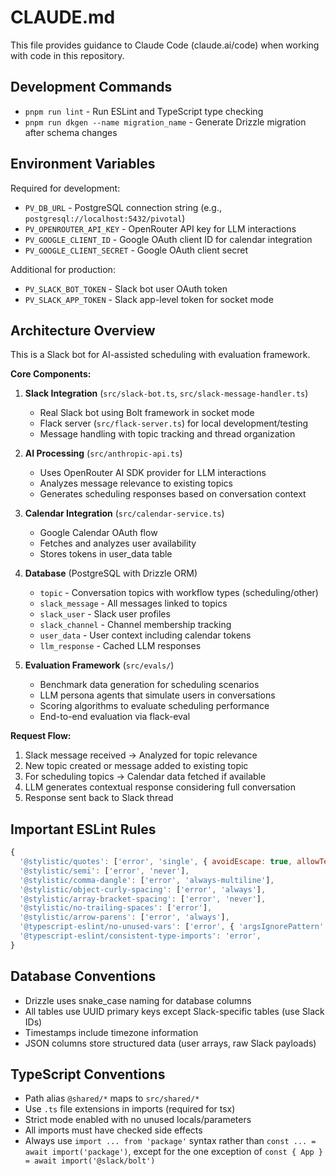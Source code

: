 # CLAUDE.md

This file provides guidance to Claude Code (claude.ai/code) when working with code in this repository.

## Development Commands

- `pnpm run lint` - Run ESLint and TypeScript type checking
- `pnpm run dkgen --name migration_name` - Generate Drizzle migration after schema changes

## Environment Variables

Required for development:
- `PV_DB_URL` - PostgreSQL connection string (e.g., `postgresql://localhost:5432/pivotal`)
- `PV_OPENROUTER_API_KEY` - OpenRouter API key for LLM interactions
- `PV_GOOGLE_CLIENT_ID` - Google OAuth client ID for calendar integration
- `PV_GOOGLE_CLIENT_SECRET` - Google OAuth client secret

Additional for production:
- `PV_SLACK_BOT_TOKEN` - Slack bot user OAuth token
- `PV_SLACK_APP_TOKEN` - Slack app-level token for socket mode

## Architecture Overview

This is a Slack bot for AI-assisted scheduling with evaluation framework.

**Core Components:**

1. **Slack Integration** (`src/slack-bot.ts`, `src/slack-message-handler.ts`)
   - Real Slack bot using Bolt framework in socket mode
   - Flack server (`src/flack-server.ts`) for local development/testing
   - Message handling with topic tracking and thread organization

2. **AI Processing** (`src/anthropic-api.ts`)
   - Uses OpenRouter AI SDK provider for LLM interactions
   - Analyzes message relevance to existing topics
   - Generates scheduling responses based on conversation context

3. **Calendar Integration** (`src/calendar-service.ts`)
   - Google Calendar OAuth flow
   - Fetches and analyzes user availability
   - Stores tokens in user_data table

4. **Database** (PostgreSQL with Drizzle ORM)
   - `topic` - Conversation topics with workflow types (scheduling/other)
   - `slack_message` - All messages linked to topics
   - `slack_user` - Slack user profiles
   - `slack_channel` - Channel membership tracking
   - `user_data` - User context including calendar tokens
   - `llm_response` - Cached LLM responses

5. **Evaluation Framework** (`src/evals/`)
   - Benchmark data generation for scheduling scenarios
   - LLM persona agents that simulate users in conversations
   - Scoring algorithms to evaluate scheduling performance
   - End-to-end evaluation via flack-eval

**Request Flow:**
1. Slack message received → Analyzed for topic relevance
2. New topic created or message added to existing topic
3. For scheduling topics → Calendar data fetched if available
4. LLM generates contextual response considering full conversation
5. Response sent back to Slack thread

## Important ESLint Rules

```javascript
{
  '@stylistic/quotes': ['error', 'single', { avoidEscape: true, allowTemplateLiterals: 'avoidEscape' }],
  '@stylistic/semi': ['error', 'never'],
  '@stylistic/comma-dangle': ['error', 'always-multiline'],
  '@stylistic/object-curly-spacing': ['error', 'always'],
  '@stylistic/array-bracket-spacing': ['error', 'never'],
  '@stylistic/no-trailing-spaces': ['error'],
  '@stylistic/arrow-parens': ['error', 'always'],
  '@typescript-eslint/no-unused-vars': ['error', { 'argsIgnorePattern': '^_', 'varsIgnorePattern': '^_' }],
  '@typescript-eslint/consistent-type-imports': 'error',
}
```

## Database Conventions

- Drizzle uses snake_case naming for database columns
- All tables use UUID primary keys except Slack-specific tables (use Slack IDs)
- Timestamps include timezone information
- JSON columns store structured data (user arrays, raw Slack payloads)

## TypeScript Conventions

- Path alias `@shared/*` maps to `src/shared/*`
- Use `.ts` file extensions in imports (required for tsx)
- Strict mode enabled with no unused locals/parameters
- All imports must have checked side effects
- Always use `import ... from 'package'` syntax rather than `const ... = await import('package')`, except for the one exception of `const { App } = await import('@slack/bolt')`
